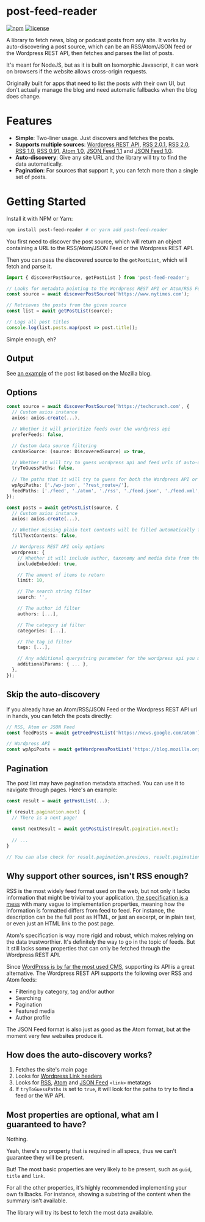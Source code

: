# post-feed-reader

[![npm](https://img.shields.io/npm/v/post-feed-reader.svg)](https://www.npmjs.com/package/post-feed-reader)
[![license](https://img.shields.io/github/license/Guichaguri/post-feed-reader)](https://github.com/Guichaguri/post-feed-reader/blob/main/LICENSE)

A library to fetch news, blog or podcast posts from any site.
It works by auto-discovering a post source, which can be an RSS/Atom/JSON feed or the Wordpress REST API, then fetches and parses the list of posts.

It's meant for NodeJS, but as it is built on Isomorphic Javascript, it can work on browsers if the website allows cross-origin requests.

Originally built for apps that need to list the posts with their own UI, but don't actually manage the blog and need automatic fallbacks when the blog does change.

# Features
- **Simple**: Two-liner usage. Just discovers and fetches the posts.
- **Supports multiple sources**: [Wordpress REST API](https://developer.wordpress.org/rest-api/reference/posts/), [RSS 2.0.1](https://www.rssboard.org/rss-2-0-11), [RSS 2.0](https://www.rssboard.org/rss-2-0), [RSS 1.0](https://web.resource.org/rss/1.0/spec), [RSS 0.91](https://www.rssboard.org/rss-0-9-1), [Atom 1.0](https://datatracker.ietf.org/doc/html/rfc4287), [JSON Feed 1.1](https://www.jsonfeed.org/version/1.1/) and [JSON Feed 1.0](https://www.jsonfeed.org/version/1/).
- **Auto-discovery**: Give any site URL and the library will try to find the data automatically.
- **Pagination**: For sources that support it, you can fetch more than a single set of posts.

# Getting Started

Install it with NPM or Yarn:

```sh
npm install post-feed-reader # or yarn add post-feed-reader
```

You first need to discover the post source, which will return an object containing a URL to the RSS/Atom/JSON Feed or the Wordpress REST API.

Then you can pass the discovered source to the `getPostList`, which will fetch and parse it.

```ts
import { discoverPostSource, getPostList } from 'post-feed-reader';

// Looks for metadata pointing to the Wordpress REST API or Atom/RSS Feeds
const source = await discoverPostSource('https://www.nytimes.com');

// Retrieves the posts from the given source
const list = await getPostList(source);

// Logs all post titles
console.log(list.posts.map(post => post.title));
```

Simple enough, eh?

## Output

See [an example](https://gist.github.com/Guichaguri/f3d67ae99aeb9ca20fd5a19fafeb1afb) of the post list based on the Mozilla blog.

## Options

```ts
const source = await discoverPostSource('https://techcrunch.com', {
  // Custom axios instance
  axios: axios.create(...),

  // Whether it will prioritize feeds over the wordpress api
  preferFeeds: false,

  // Custom data source filtering
  canUseSource: (source: DiscoveredSource) => true,

  // Whether it will try to guess wordpress api and feed urls if auto-discovery doesn't work
  tryToGuessPaths: false,
  
  // The paths that it will try to guess for both the Wordpress API or the RSS/Atom/JSON feed
  wpApiPaths: ['./wp-json', '?rest_route=/'],
  feedPaths: ['./feed', './atom', './rss', './feed.json', './feed.xml', '?feed=atom'],
});

const posts = await getPostList(source, {
  // Custom axios instance
  axios: axios.create(...),

  // Whether missing plain text contents will be filled automatically from html contents
  fillTextContents: false,

  // Wordpress REST API only options
  wordpress: {
    // Whether it will include author, taxonomy and media data from the wordpress api
    includeEmbedded: true,

    // The amount of items to return
    limit: 10,

    // The search string filter
    search: '',

    // The author id filter
    authors: [...],

    // The category id filter
    categories: [...],

    // The tag id filter
    tags: [...],

    // Any additional querystring parameter for the wordpress api you may want to include
    additionalParams: { ... },
  },
});
```

## Skip the auto-discovery

If you already have an Atom/RSS/JSON Feed or the Wordpress REST API url in hands, you can fetch the posts directly:
```ts
// RSS, Atom or JSON Feed
const feedPosts = await getFeedPostList('https://news.google.com/atom');

// Wordpress API
const wpApiPosts = await getWordpressPostList('https://blog.mozilla.org/en/wp-json/');
```

## Pagination

The post list may have pagination metadata attached. You can use it to navigate through pages. Here's an example:
```ts
const result = await getPostList(...);

if (result.pagination.next) {
  // There is a next page!
  
  const nextResult = await getPostList(result.pagination.next);
  
  // ...
}

// You can also check for result.pagination.previous, result.pagination.first and result.pagination.last
```

## Why support other sources, isn't RSS enough?

RSS is the most widely feed format used on the web, but not only it lacks information that might be trivial to your application, [the specification is a mess](https://www.xml.com/pub/a/2002/12/18/dive-into-xml.html) with many vague to implementation properties, meaning how the information is formatted differs from feed to feed.
For instance, the description can be the full post as HTML, or just an excerpt, or in plain text, or even just an HTML link to the post page.

Atom's specification is way more rigid and robust, which makes relying on the data trustworthier. It's definitely the way to go in the topic of feeds. But it still lacks some properties that can only be fetched through the Wordpress REST API.

Since [WordPress is by far the most used CMS](https://w3techs.com/technologies/details/cm-wordpress), supporting its API is a great alternative. The Wordpress REST API supports the following over RSS and Atom feeds:
- Filtering by category, tag and/or author
- Searching
- Pagination
- Featured media
- Author profile 

The JSON Feed format is also just as good as the Atom format, but at the moment very few websites produce it.

## How does the auto-discovery works?

1. Fetches the site's main page
2. Looks for [Wordpress Link headers](https://developer.wordpress.org/rest-api/using-the-rest-api/discovery/#link-header)
3. Looks for [RSS](https://www.rssboard.org/rss-autodiscovery), [Atom](https://blog.whatwg.org/feed-autodiscovery) and [JSON Feed](https://www.jsonfeed.org/version/1.1/#discovery) `<link>` metatags
4. If `tryToGuessPaths` is set to `true`, it will look for the paths to try to find a feed or the WP API.

## Most properties are optional, what am I guaranteed to have?

Nothing.

Yeah, there's no property that is required in all specs, thus we can't guarantee they will be present.

But! The most basic properties are very likely to be present, such as `guid`, `title` and `link`.

For all the other properties, it's highly recommended implementing your own fallbacks.
For instance, showing a substring of the content when the summary isn't available. 

The library will try its best to fetch the most data available.
